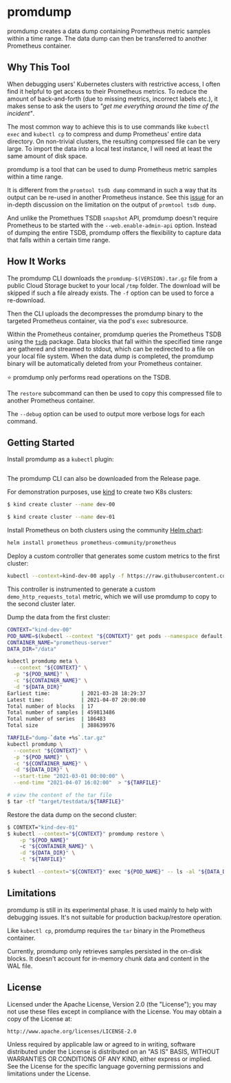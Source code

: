 # promdump

promdump creates a data dump containing Prometheus metric samples within a time
range. The data dump can then be transferred to another Prometheus container.

## Why This Tool

When debugging users' Kubernetes clusters with restrictive access, I often find
it helpful to get access to their Prometheus metrics. To reduce the amount of
back-and-forth (due to missing metrics, incorrect labels etc.), it makes sense
to ask the users to _"get me everything around the time of the incident"_.

The most common way to achieve this is to use commands like `kubectl exec` and
`kubectl cp` to compress and dump Prometheus' entire data directory. On
non-trivial clusters, the resulting compressed file can be very large. To
import the data into a local test instance, I will need at least the same amount
of disk space.

promdump is a tool that can be used to dump Prometheus metric samples within a
time range.

It is different from the `promtool tsdb dump` command in such a way that its
output can be re-used in another Prometheus instance. See this
[issue](https://github.com/prometheus/prometheus/issues/8281) for an in-depth
discussion on the limitation on the output of `promtool tsdb dump`.

And unlike the Promethues TSDB `snapshot` API, promdump doesn't require
Prometheus to be started with the `--web.enable-admin-api` option. Instead of
dumping the entire TSDB, promdump offers the flexibility to capture data that
falls within a certain time range.

## How It Works

The promdump CLI downloads the `promdump-$(VERSION).tar.gz` file from a public
Cloud Storage bucket to your local `/tmp` folder. The download will be skipped
if such a file already exists. The `-f` option can be used to force a
re-download.

Then the CLI uploads the decompresses the promdump binary to the targeted
Prometheus container, via the pod's `exec` subresource.

Within the Prometheus container, promdump queries the Prometheus TSDB using the
[`tsdb`](https://pkg.go.dev/github.com/prometheus/prometheus/tsdb) package. Data
blocks that fall within the specified time range are gathered and streamed to
stdout, which can be redirected to a file on your local file system. When the
data dump is completed, the promdump binary will be automatically deleted from
your Prometheus container.

⭐ promdump only performs read operations on the TSDB.

The `restore` subcommand can then be used to copy this compressed file to
another Prometheus container.

The `--debug` option can be used to output more verbose logs for each command.

## Getting Started

Install promdump as a `kubectl` plugin:
```sh

```

The promdump CLI can also be downloaded from the Release page.

For demonstration purposes, use [kind](https://kind.sigs.k8s.io/) to create two
K8s clusters:
```sh
$ kind create cluster --name dev-00

$ kind create cluster --name dev-01
```

Install Prometheus on both clusters using the community
[Helm chart](https://github.com/prometheus-community/helm-charts/tree/main/charts/prometheus):
```sh
helm install prometheus prometheus-community/prometheus
```

Deploy a custom controller that generates some custom metrics to the first
cluster:
```sh
kubectl --context=kind-dev-00 apply -f https://raw.githubusercontent.com/ihcsim/controllers/master/podlister/deployment.yaml
```
This controller is instrumented to generate a custom `demo_http_requests_total`
metric, which we will use promdump to copy to the second cluster later.

Dump the data from the first cluster:
```sh
CONTEXT="kind-dev-00"
POD_NAME=$(kubectl --context "${CONTEXT}" get pods --namespace default -l "app=prometheus,component=server" -o jsonpath="{.items[0].metadata.name}")
CONTAINER_NAME="prometheus-server"
DATA_DIR="/data"

kubectl promdump meta \
  --context "${CONTEXT}" \
  -p "${POD_NAME}" \
  -c "${CONTAINER_NAME}" \
  -d "${DATA_DIR}"
Earliest time:          | 2021-03-28 18:29:37
Latest time:            | 2021-04-07 20:00:00
Total number of blocks  | 17
Total number of samples | 459813486
Total number of series  | 186483
Total size              | 388639976

TARFILE="dump-`date +%s`.tar.gz"
kubectl promdump \
  --context "${CONTEXT}" \
  -p "${POD_NAME}" \
  -c "${CONTAINER_NAME}" \
  -d "${DATA_DIR}" \
  --start-time "2021-03-01 00:00:00" \
  --end-time "2021-04-07 16:02:00"  > "${TARFILE}"

# view the content of the tar file
$ tar -tf "target/testdata/${TARFILE}"
```

Restore the data dump on the second cluster:
```sh
$ CONTEXT="kind-dev-01"
$ kubectl --context="${CONTEXT}" promdump restore \
    -p "${POD_NAME}"
    -c "${CONTAINER_NAME}" \
    -d "${DATA_DIR}" \
    -t "${TARFILE}"

$ kubectl --context="${CONTEXT}" exec "${POD_NAME}" -- ls -al "${DATA_DIR}
```

## Limitations

promdump is still in its experimental phase. It is used mainly to help with
debugging issues. It's not suitable for production backup/restore operation.

Like `kubectl cp`, promdump requires the `tar` binary in the Prometheus
container.

Currently, promdump only retrieves samples persisted in the on-disk blocks. It
doesn't account for in-memory chunk data and content in the WAL file.

## License

Licensed under the Apache License, Version 2.0 (the "License"); you may not use
these files except in compliance with the License. You may obtain a copy of the
License at:

```
http://www.apache.org/licenses/LICENSE-2.0
```

Unless required by applicable law or agreed to in writing, software distributed
under the License is distributed on an "AS IS" BASIS, WITHOUT WARRANTIES OR
CONDITIONS OF ANY KIND, either express or implied. See the License for the
specific language governing permissions and limitations under the License.
